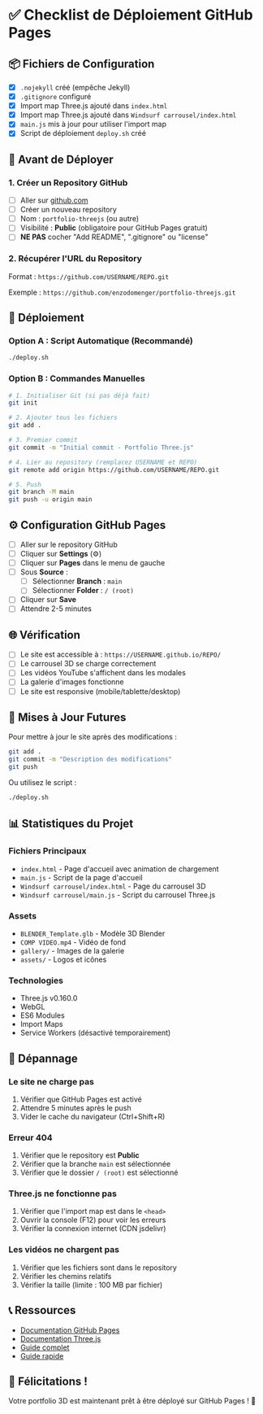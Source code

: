 # ✅ Checklist de Déploiement GitHub Pages

## 📦 Fichiers de Configuration

- [x] `.nojekyll` créé (empêche Jekyll)
- [x] `.gitignore` configuré
- [x] Import map Three.js ajouté dans `index.html`
- [x] Import map Three.js ajouté dans `Windsurf carrousel/index.html`
- [x] `main.js` mis à jour pour utiliser l'import map
- [x] Script de déploiement `deploy.sh` créé

## 🎯 Avant de Déployer

### 1. Créer un Repository GitHub

- [ ] Aller sur [github.com](https://github.com)
- [ ] Créer un nouveau repository
- [ ] Nom : `portfolio-threejs` (ou autre)
- [ ] Visibilité : **Public** (obligatoire pour GitHub Pages gratuit)
- [ ] **NE PAS** cocher "Add README", ".gitignore" ou "license"

### 2. Récupérer l'URL du Repository

Format : `https://github.com/USERNAME/REPO.git`

Exemple : `https://github.com/enzodomenger/portfolio-threejs.git`

## 🚀 Déploiement

### Option A : Script Automatique (Recommandé)

```bash
./deploy.sh
```

### Option B : Commandes Manuelles

```bash
# 1. Initialiser Git (si pas déjà fait)
git init

# 2. Ajouter tous les fichiers
git add .

# 3. Premier commit
git commit -m "Initial commit - Portfolio Three.js"

# 4. Lier au repository (remplacez USERNAME et REPO)
git remote add origin https://github.com/USERNAME/REPO.git

# 5. Push
git branch -M main
git push -u origin main
```

## ⚙️ Configuration GitHub Pages

- [ ] Aller sur le repository GitHub
- [ ] Cliquer sur **Settings** (⚙️)
- [ ] Cliquer sur **Pages** dans le menu de gauche
- [ ] Sous **Source** :
  - [ ] Sélectionner **Branch** : `main`
  - [ ] Sélectionner **Folder** : `/ (root)`
- [ ] Cliquer sur **Save**
- [ ] Attendre 2-5 minutes

## 🌐 Vérification

- [ ] Le site est accessible à : `https://USERNAME.github.io/REPO/`
- [ ] Le carrousel 3D se charge correctement
- [ ] Les vidéos YouTube s'affichent dans les modales
- [ ] La galerie d'images fonctionne
- [ ] Le site est responsive (mobile/tablette/desktop)

## 🔧 Mises à Jour Futures

Pour mettre à jour le site après des modifications :

```bash
git add .
git commit -m "Description des modifications"
git push
```

Ou utilisez le script :

```bash
./deploy.sh
```

## 📊 Statistiques du Projet

### Fichiers Principaux
- `index.html` - Page d'accueil avec animation de chargement
- `main.js` - Script de la page d'accueil
- `Windsurf carrousel/index.html` - Page du carrousel 3D
- `Windsurf carrousel/main.js` - Script du carrousel Three.js

### Assets
- `BLENDER_Template.glb` - Modèle 3D Blender
- `COMP VIDEO.mp4` - Vidéo de fond
- `gallery/` - Images de la galerie
- `assets/` - Logos et icônes

### Technologies
- Three.js v0.160.0
- WebGL
- ES6 Modules
- Import Maps
- Service Workers (désactivé temporairement)

## 🐛 Dépannage

### Le site ne charge pas
1. Vérifier que GitHub Pages est activé
2. Attendre 5 minutes après le push
3. Vider le cache du navigateur (Ctrl+Shift+R)

### Erreur 404
1. Vérifier que le repository est **Public**
2. Vérifier que la branche `main` est sélectionnée
3. Vérifier que le dossier `/ (root)` est sélectionné

### Three.js ne fonctionne pas
1. Vérifier que l'import map est dans le `<head>`
2. Ouvrir la console (F12) pour voir les erreurs
3. Vérifier la connexion internet (CDN jsdelivr)

### Les vidéos ne chargent pas
1. Vérifier que les fichiers sont dans le repository
2. Vérifier les chemins relatifs
3. Vérifier la taille (limite : 100 MB par fichier)

## 📞 Ressources

- [Documentation GitHub Pages](https://docs.github.com/en/pages)
- [Documentation Three.js](https://threejs.org/docs/)
- [Guide complet](./DEPLOIEMENT_GITHUB_PAGES.md)
- [Guide rapide](./DEPLOIEMENT_RAPIDE.md)

## 🎉 Félicitations !

Votre portfolio 3D est maintenant prêt à être déployé sur GitHub Pages ! 🚀
